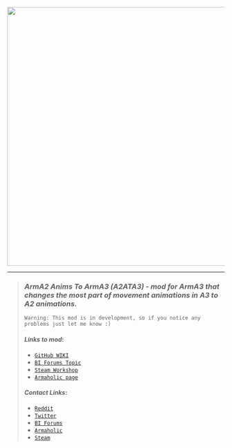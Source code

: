 <p align="center"><img width=600 src="https://i.imgur.com/9QpRrui.png" /></p>

<hr />

<blockquote>
  <h3 id="arma2animstoarma3a2ata3modforarma3thatchangesthemostpartofmovementanimationsina3toa2animations"><strong><em>ArmA2 Anims To ArmA3 (A2ATA3) - mod for ArmA3 that changes the most part of movement animations in A3 to A2 animations.</em></strong></h3>

  <p><code>Warning: This mod is in development, so if you notice any problems just let me know :)</code></p>

  <h4 id="linkstomod"><em>Links to mod</em>:</h4>

  <ul>
  <li><a href="https://github.com/maximilionus/A2ATA3/wiki"><code>GitHub WIKI</code></a></li>

  <li><a href="https://forums.bohemia.net/forums/topic/211773-arma-2-animations-to-arma-3-a2ata3/"><code>BI Forums Topic</code></a></li>

  <li><a href="https://steamcommunity.com/sharedfiles/filedetails/?id=1199493544"><code>Steam Workshop</code></a></li>

  <li><a href="http://www.armaholic.com/page.php?id=33506"><code>Armaholic page</code></a></li>
  </ul>

  <h4 id="contactlinks"><em>Contact Links</em>:</h4>

  <ul>
  <li><a href="https://www.reddit.com/user/maximilionus/"><code>Reddit</code></a></li>

  <li><a href="https://twitter.com/maximilionus"><code>Twitter</code></a></li>

  <li><a href="https://forums.bohemia.net/profile/1139060-maximilionus/"><code>BI Forums</code></a></li>

  <li><a href="http://www.armaholic.com/users.php?m=details&amp;id=92552&amp;u=maximilionus"><code>Armaholic</code></a></li>

  <li><a href="http://steamcommunity.com/profiles/76561198050952156"><code>Steam</code></a></li>
  </ul>
</blockquote>
